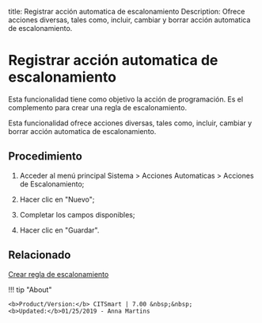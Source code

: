 title: Registrar acción automatica de escalonamiento
Description: Ofrece acciones diversas, tales como, incluir, cambiar y borrar acción automatica de escalonamiento.
# Registrar acción automatica de escalonamiento


Esta funcionalidad tiene como objetivo la acción de programación. Es el
complemento para crear una regla de escalonamiento.

Esta funcionalidad ofrece acciones diversas, tales como, incluir, cambiar y
borrar acción automatica de escalonamiento.

Procedimiento
-----------------

1.  Acceder al menú principal Sistema \> Acciones Automaticas \> Acciones de
    Escalonamiento;

2.  Hacer clic en "Nuevo";

3.  Completar los campos disponibles;

4.  Hacer clic en "Guardar".

Relacionado
-------

[Crear regla de escalonamiento](/es-es/citsmart-7/processes/tickets/use/create-escalation-rule.html)


!!! tip "About"

    <b>Product/Version:</b> CITSmart | 7.00 &nbsp;&nbsp;
    <b>Updated:</b>01/25/2019 - Anna Martins
